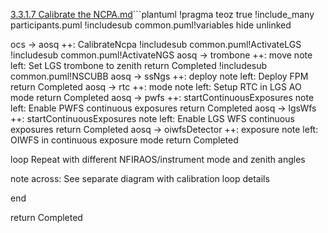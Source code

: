 [3.3.1.7 Calibrate the NCPA.md](3.3.1.7%20Calibrate%20the%20NCPA.md)```plantuml
!pragma teoz true
!include_many participants.puml
!includesub common.puml!variables
hide unlinked 

ocs -> aosq ++: CalibrateNcpa
!includesub common.puml!ActivateLGS
!includesub common.puml!ActivateNGS
aosq -> trombone ++: move
note left: Set LGS trombone to zenith
return Completed
!includesub common.puml!NSCUBB
aosq -> ssNgs ++: deploy
note left: Deploy FPM
return Completed
aosq -> rtc ++: mode
note left: Setup RTC in LGS AO mode
return Completed
aosq -> pwfs ++: startContinuousExposures
note left: Enable PWFS continuous exposures
return Completed
aosq -> lgsWfs ++: startContinuousExposures
note left: Enable LGS WFS continuous exposures
return Completed
aosq -> oiwfsDetector ++: exposure 
note left: OIWFS in continuous exposure mode
return Completed

loop Repeat with different NFIRAOS/instrument mode and zenith angles 

note across: See separate diagram with calibration loop details

end

return Completed
```